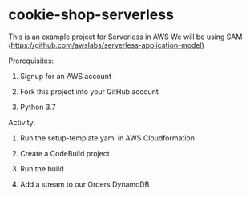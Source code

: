 # cookie-shop-serverless

This is an example project for Serverless in AWS
We will be using SAM (https://github.com/awslabs/serverless-application-model)

Prerequisites:
1) Signup for an AWS account

2) Fork this project into your GitHub account

3) Python 3.7


Activity:
1) Run the setup-template.yaml in AWS Cloudformation

2) Create a CodeBuild project

3) Run the build

4) Add a stream to our Orders DynamoDB